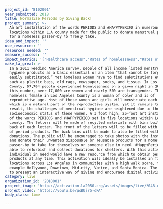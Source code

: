 ```yaml
---
project_id: '8102001'
year_submitted: 2018
title: Normalize Periods by Giving Back!
project_summary: >-
  An art installation of the words PERIODS and #HAPPYPERIOD in numerous
  locations within L.A county made for the public to donate menstrual products
  for a homeless passer-by to freely take.
idea_and_impact: ''
use_resources: ''
resources_needed: ''
measure_success: ''
impact_metrics: '["Healthcare access","Rates of homelessness","Rates of mental illness"]'
make_la_great: >-
  In a 2011 Feeding America survey, people of all income listed menstrual
  hygiene products as a basic essential or an item “that cannot be forgone or
  easily substituted.” Yet homeless women have to find substitutions every month
  such as plastic bags, old rags, newspaper, socks, and tissue. In Los Angeles
  County, 57,794 people experienced homelessness on a given night in 2017. Of
  this number, over 17,000 are women and nearly 500 are transgender. The average
  homeless female in Los Angeles County is a woman of color and is of
  reproductive age. Most of these women and girls will menstruate each month,
  which is a natural part of the reproductive system, yet it remains taboo. As a
  result, the challenges of menstrual hygiene are heightened due to the
  socioeconomic status of these women. A 3 foot high, 25-foot art installation
  of the words PERIODS and #HAPPYPERIOD set in five locations within Los Angeles
  county. The letters will be made of recycled materials with bins built in the
  back of each letter. The front of the letters will to be filled with packages
  of period products. The back bins will be made to also be filled with
  donations. The public will be encouraged to take photos with the installation
  and donate their unwanted disposable or reusable products for a homeless
  passer-by to take for themselves or someone else in need. #HappyPeriod will be
  able to refurbish and collect donations for shelters. With this activation, an
  individual in need would have a new resource from which to obtain period
  products at any time. This activation will ideally be installed in five
  locations across Los Angeles in communities with a high walk score, for
  example Hollywood, Downtown, Mid-city, Venice, and Santa Monica. The goal is
  to present an interactive way of giving and encourage digital activism.
category: live
organization_id: '2018001'
project_image: 'https://activation.la2050.org/assets/images/live/2048-wide/happyperiod.jpg'
project_video: 'https://youtu.be/goBUjr5-dRA'
body_class: lime

---
```

